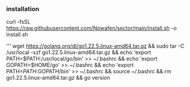 ### installation

curl -fsSL https://raw.githubusercontent.com/Nowafen/sector/main/install.sh -o install.sh

'''
wget https://golang.org/dl/go1.22.5.linux-amd64.tar.gz && sudo tar -C /usr/local -xzf go1.22.5.linux-amd64.tar.gz && echo 'export PATH=$PATH:/usr/local/go/bin' >> ~/.bashrc && echo 'export GOPATH=$HOME/go' >> ~/.bashrc && echo 'export PATH=$PATH:$GOPATH/bin' >> ~/.bashrc && source ~/.bashrc && rm go1.22.5.linux-amd64.tar.gz && go version
